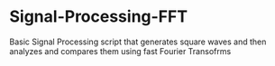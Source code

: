 # Signal-Processing-FFT
Basic Signal Processing script that generates square waves and then analyzes and compares them using fast Fourier Transofrms
